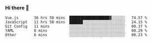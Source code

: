 ### Hi there 👋

<!--
**xin-code/Xin-code** is a ✨ _special_ ✨ repository because its `README.md` (this file) appears on your GitHub profile.

Here are some ideas to get you started:
<!--START_SECTION:waka-->
```text
Vue.js       36 hrs 58 mins  ██████████████████▓░░░░░░   74.57 % 
JavaScript   11 hrs 58 mins  ██████░░░░░░░░░░░░░░░░░░░   24.15 % 
Git Config   11 mins         ░░░░░░░░░░░░░░░░░░░░░░░░░   00.37 % 
YAML         8 mins          ░░░░░░░░░░░░░░░░░░░░░░░░░   00.29 % 
Other        6 mins          ░░░░░░░░░░░░░░░░░░░░░░░░░   00.23 % 
```
<!--END_SECTION:waka-->
